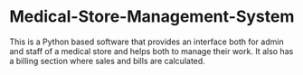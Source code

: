 # Medical-Store-Management-System
This is a Python based software that provides an interface both for admin and staff of a medical store and helps both to manage their work. It also has a billing section where sales and bills are calculated.
